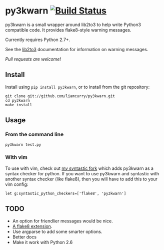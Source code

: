 # py3kwarn [![Build Status](https://travis-ci.org/liamcurry/py3kwarn.png)][travis]

py3kwarn is a small wrapper around lib2to3 to help write Python3 compatible
code. It provides flake8-style warning messages.

Currently requires Python 2.7+.

See the [lib2to3][lib2to3] documentation for information on warning messages.

*Pull requests are welcome!*

## Install

Install using `pip install py3kwarn`, or to install from the git repository:

```shell
git clone git://github.com/liamcurry/py3kwarn.git
cd py3kwarn
make install
```

## Usage

### From the command line

```shell
py3kwarn test.py
```

### With vim

To use with vim, check out [my syntastic fork][my-fork]
which adds py3kwarn as a syntax checker for python. If you want to use py3kwarn
and syntastic with another syntax checker (like flake8), then you will have to
add this to your vim config:

```vim
let g:syntastic_python_checkers=['flake8', 'py3kwarn']
```

## TODO

- An option for friendlier messages would be nice.
- [A flake8 extension][flake8-ext].
- Use argparse to add some smarter options.
- Better docs
- Make it work with Python 2.6


[my-fork]: https://github.com/liamcurry/syntastic/tree/py3kwarn
[travis]: https://travis-ci.org/liamcurry/py3kwarn
[flake8-ext]: http://flake8.readthedocs.org/en/latest/extensions.html
[lib2to3]: http://docs.python.org/2.6/library/2to3.html#fixers
